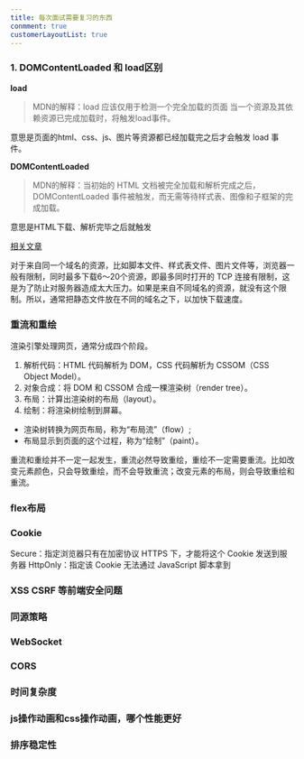 ```yaml
---
title: 每次面试需要复习的东西
conmment: true
customerLayoutList: true
---
```


### 1. DOMContentLoaded 和 load区别

**load**
> MDN的解释：load 应该仅用于检测一个完全加载的页面 当一个资源及其依赖资源已完成加载时，将触发load事件。

意思是页面的html、css、js、图片等资源都已经加载完之后才会触发 load 事件。

**DOMContentLoaded**
> MDN的解释：当初始的 HTML 文档被完全加载和解析完成之后，DOMContentLoaded 事件被触发，而无需等待样式表、图像和子框架的完成加载。

意思是HTML下载、解析完毕之后就触发

[相关文章](https://juejin.im/post/5b88ddca6fb9a019c7717096)

对于来自同一个域名的资源，比如脚本文件、样式表文件、图片文件等，浏览器一般有限制，同时最多下载6～20个资源，即最多同时打开的 TCP 连接有限制，这是为了防止对服务器造成太大压力。如果是来自不同域名的资源，就没有这个限制。所以，通常把静态文件放在不同的域名之下，以加快下载速度。

### 重流和重绘

渲染引擎处理网页，通常分成四个阶段。

1. 解析代码：HTML 代码解析为 DOM，CSS 代码解析为 CSSOM（CSS Object Model）。
2. 对象合成：将 DOM 和 CSSOM 合成一棵渲染树（render tree）。
3. 布局：计算出渲染树的布局（layout）。
4. 绘制：将渲染树绘制到屏幕。

- 渲染树转换为网页布局，称为“布局流”（flow）;
- 布局显示到页面的这个过程，称为“绘制”（paint）。

重流和重绘并不一定一起发生，重流必然导致重绘，重绘不一定需要重流。比如改变元素颜色，只会导致重绘，而不会导致重流；改变元素的布局，则会导致重绘和重流。

### flex布局

### Cookie

Secure：指定浏览器只有在加密协议 HTTPS 下，才能将这个 Cookie 发送到服务器
HttpOnly：指定该 Cookie 无法通过 JavaScript 脚本拿到

### XSS CSRF 等前端安全问题

### 同源策略

### WebSocket

### CORS

### 时间复杂度

### js操作动画和css操作动画，哪个性能更好

### 排序稳定性